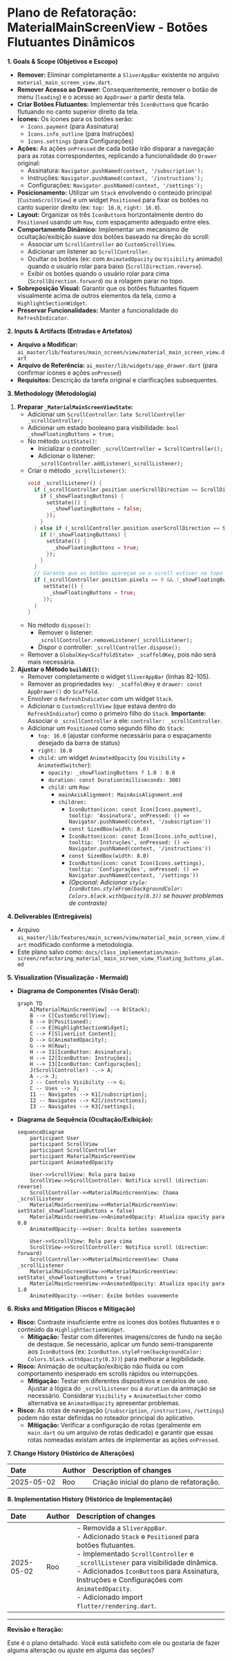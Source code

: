 # Plano de Refatoração: MaterialMainScreenView - Botões Flutuantes Dinâmicos

**1. Goals & Scope (Objetivos e Escopo)**

*   **Remover:** Eliminar completamente a `SliverAppBar` existente no arquivo `material_main_screen_view.dart`.
*   **Remover Acesso ao Drawer:** Consequentemente, remover o botão de menu (`leading`) e o acesso ao `AppDrawer` a partir desta tela.
*   **Criar Botões Flutuantes:** Implementar três `IconButton`s que ficarão flutuando no canto superior direito da tela.
*   **Ícones:** Os ícones para os botões serão:
    *   `Icons.payment` (para Assinatura)
    *   `Icons.info_outline` (para Instruções)
    *   `Icons.settings` (para Configurações)
*   **Ações:** As ações `onPressed` de cada botão irão disparar a navegação para as rotas correspondentes, replicando a funcionalidade do `Drawer` original:
    *   Assinatura: `Navigator.pushNamed(context, '/subscription');`
    *   Instruções: `Navigator.pushNamed(context, '/instructions');`
    *   Configurações: `Navigator.pushNamed(context, '/settings');`
*   **Posicionamento:** Utilizar um `Stack` envolvendo o conteúdo principal (`CustomScrollView`) e um widget `Positioned` para fixar os botões no canto superior direito (ex: `top: 16.0`, `right: 16.0`).
*   **Layout:** Organizar os três `IconButton`s horizontalmente dentro do `Positioned` usando um `Row`, com espaçamento adequado entre eles.
*   **Comportamento Dinâmico:** Implementar um mecanismo de ocultação/exibição suave dos botões baseado na direção do scroll:
    *   Associar um `ScrollController` ao `CustomScrollView`.
    *   Adicionar um listener ao `ScrollController`.
    *   Ocultar os botões (ex: com `AnimatedOpacity` ou `Visibility` animado) quando o usuário rolar para baixo (`ScrollDirection.reverse`).
    *   Exibir os botões quando o usuário rolar para cima (`ScrollDirection.forward`) ou a rolagem parar no topo.
*   **Sobreposição Visual:** Garantir que os botões flutuantes fiquem visualmente acima de outros elementos da tela, como a `HighlightSectionWidget`.
*   **Preservar Funcionalidades:** Manter a funcionalidade do `RefreshIndicator`.

**2. Inputs & Artifacts (Entradas e Artefatos)**

*   **Arquivo a Modificar:** `ai_master/lib/features/main_screen/view/material_main_screen_view.dart`
*   **Arquivo de Referência:** `ai_master/lib/widgets/app_drawer.dart` (para confirmar ícones e ações `onPressed`)
*   **Requisitos:** Descrição da tarefa original e clarificações subsequentes.

**3. Methodology (Metodologia)**

1.  **Preparar `_MaterialMainScreenViewState`:**
    *   Adicionar um `ScrollController`: `late ScrollController _scrollController;`
    *   Adicionar um estado booleano para visibilidade: `bool _showFloatingButtons = true;`
    *   No método `initState()`:
        *   Inicializar o controller: `_scrollController = ScrollController();`
        *   Adicionar o listener: `_scrollController.addListener(_scrollListener);`
    *   Criar o método `_scrollListener()`:
        ```dart
        void _scrollListener() {
          if (_scrollController.position.userScrollDirection == ScrollDirection.reverse) {
            if (_showFloatingButtons) {
              setState(() {
                _showFloatingButtons = false;
              });
            }
          } else if (_scrollController.position.userScrollDirection == ScrollDirection.forward) {
            if (!_showFloatingButtons) {
              setState(() {
                _showFloatingButtons = true;
              });
            }
          }
          // Garante que os botões apareçam se o scroll estiver no topo
          if (_scrollController.position.pixels == 0 && !_showFloatingButtons) {
             setState(() {
               _showFloatingButtons = true;
             });
          }
        }
        ```
    *   No método `dispose()`:
        *   Remover o listener: `_scrollController.removeListener(_scrollListener);`
        *   Dispor o controller: `_scrollController.dispose();`
    *   Remover a `GlobalKey<ScaffoldState> _scaffoldKey`, pois não será mais necessária.
2.  **Ajustar o Método `buildUI()`:**
    *   Remover completamente o widget `SliverAppBar` (linhas 82-105).
    *   Remover as propriedades `key: _scaffoldKey` e `drawer: const AppDrawer()` do `Scaffold`.
    *   Envolver o `RefreshIndicator` com um widget `Stack`.
    *   Adicionar o `CustomScrollView` (que estava dentro do `RefreshIndicator`) como o primeiro filho do `Stack`. **Importante:** Associar o `_scrollController` a ele: `controller: _scrollController`.
    *   Adicionar um `Positioned` como segundo filho do `Stack`:
        *   `top: 16.0` (ajustar conforme necessário para o espaçamento desejado da barra de status)
        *   `right: 16.0`
        *   `child:` um widget `AnimatedOpacity` (ou `Visibility` + `AnimatedSwitcher`):
            *   `opacity: _showFloatingButtons ? 1.0 : 0.0`
            *   `duration: const Duration(milliseconds: 300)`
            *   `child:` um `Row`:
                *   `mainAxisAlignment: MainAxisAlignment.end`
                *   `children:`
                    *   `IconButton(icon: const Icon(Icons.payment), tooltip: 'Assinatura', onPressed: () => Navigator.pushNamed(context, '/subscription'))`
                    *   `const SizedBox(width: 8.0)`
                    *   `IconButton(icon: const Icon(Icons.info_outline), tooltip: 'Instruções', onPressed: () => Navigator.pushNamed(context, '/instructions'))`
                    *   `const SizedBox(width: 8.0)`
                    *   `IconButton(icon: const Icon(Icons.settings), tooltip: 'Configurações', onPressed: () => Navigator.pushNamed(context, '/settings'))`
                    *   *(Opcional: Adicionar `style: IconButton.styleFrom(backgroundColor: Colors.black.withOpacity(0.3))` se houver problemas de contraste)*

**4. Deliverables (Entregáveis)**

*   Arquivo `ai_master/lib/features/main_screen/view/material_main_screen_view.dart` modificado conforme a metodologia.
*   Este plano salvo como: `docs/class_implementation/main-screen/refactoring_material_main_screen_view_floating_buttons_plan.md`

**5. Visualization (Visualização - Mermaid)**

*   **Diagrama de Componentes (Visão Geral):**
    ```mermaid
    graph TD
        A[MaterialMainScreenView] --> B(Stack);
        B --> C[CustomScrollView];
        B --> D(Positioned);
        C --> E[HighlightSectionWidget];
        C --> F[SliverList Content];
        D --> G(AnimatedOpacity);
        G --> H(Row);
        H --> I1[IconButton: Assinatura];
        H --> I2[IconButton: Instruções];
        H --> I3[IconButton: Configurações];
        J(ScrollController) -.-> A;
        A -.-> J;
        J -- Controls Visibility --> G;
        C -- Uses --> J;
        I1 -- Navigates --> K1[/subscription];
        I2 -- Navigates --> K2[/instructions];
        I3 -- Navigates --> K3[/settings];
    ```

*   **Diagrama de Sequência (Ocultação/Exibição):**
    ```mermaid
    sequenceDiagram
        participant User
        participant ScrollView
        participant ScrollController
        participant MaterialMainScreenView
        participant AnimatedOpacity

        User->>ScrollView: Rola para baixo
        ScrollView->>ScrollController: Notifica scroll (direction: reverse)
        ScrollController->>MaterialMainScreenView: Chama _scrollListener
        MaterialMainScreenView->>MaterialMainScreenView: setState(_showFloatingButtons = false)
        MaterialMainScreenView->>AnimatedOpacity: Atualiza opacity para 0.0
        AnimatedOpacity-->>User: Oculta botões suavemente

        User->>ScrollView: Rola para cima
        ScrollView->>ScrollController: Notifica scroll (direction: forward)
        ScrollController->>MaterialMainScreenView: Chama _scrollListener
        MaterialMainScreenView->>MaterialMainScreenView: setState(_showFloatingButtons = true)
        MaterialMainScreenView->>AnimatedOpacity: Atualiza opacity para 1.0
        AnimatedOpacity-->>User: Exibe botões suavemente
    ```

**6. Risks and Mitigation (Riscos e Mitigação)**

*   **Risco:** Contraste insuficiente entre os ícones dos botões flutuantes e o conteúdo da `HighlightSectionWidget`.
    *   **Mitigação:** Testar com diferentes imagens/cores de fundo na seção de destaque. Se necessário, aplicar um fundo semi-transparente aos `IconButton`s (ex: `IconButton.styleFrom(backgroundColor: Colors.black.withOpacity(0.3))`) para melhorar a legibilidade.
*   **Risco:** Animação de ocultação/exibição não fluida ou com comportamento inesperado em scrolls rápidos ou interrupções.
    *   **Mitigação:** Testar em diferentes dispositivos e cenários de uso. Ajustar a lógica do `_scrollListener` ou a `duration` da animação se necessário. Considerar `Visibility` + `AnimatedSwitcher` como alternativa se `AnimatedOpacity` apresentar problemas.
*   **Risco:** As rotas de navegação (`/subscription`, `/instructions`, `/settings`) podem não estar definidas no roteador principal do aplicativo.
    *   **Mitigação:** Verificar a configuração de rotas (geralmente em `main.dart` ou um arquivo de rotas dedicado) e garantir que essas rotas nomeadas existam antes de implementar as ações `onPressed`.

**7. Change History (Histórico de Alterações)**

| Date       | Author | Description of changes                     |
| :--------- | :----- | :----------------------------------------- |
| 2025-05-02 | Roo    | Criação inicial do plano de refatoração. |

**8. Implementation History (Histórico de Implementação)**

| Date       | Author | Description of changes                                                                                                                               |
| :--------- | :----- | :--------------------------------------------------------------------------------------------------------------------------------------------------- |
| 2025-05-02 | Roo    | - Removida a `SliverAppBar`. <br> - Adicionado `Stack` e `Positioned` para botões flutuantes. <br> - Implementado `ScrollController` e `_scrollListener` para visibilidade dinâmica. <br> - Adicionados `IconButton`s para Assinatura, Instruções e Configurações com `AnimatedOpacity`. <br> - Adicionado import `flutter/rendering.dart`. |

---

**Revisão e Iteração:**

Este é o plano detalhado. Você está satisfeito com ele ou gostaria de fazer alguma alteração ou ajuste em alguma das seções?